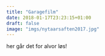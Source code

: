 ```yaml
---
title: "Garagefilm"
date: 2018-01-17T23:23:15+01:00
draft: false
image: "imgs/nytaarsaften2017.jpg"
---
```


her går det for alvor løs!
